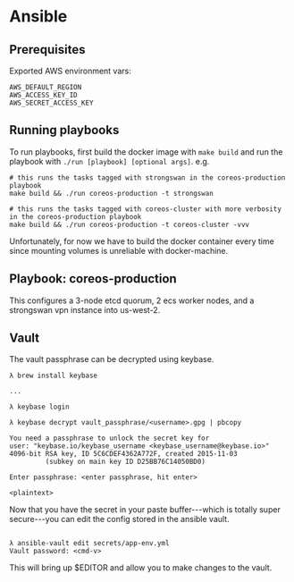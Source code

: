 Ansible
=======

Prerequisites
-------------

Exported AWS environment vars:
```
AWS_DEFAULT_REGION
AWS_ACCESS_KEY_ID
AWS_SECRET_ACCESS_KEY
```

Running playbooks
-----------------

To run playbooks, first build the docker image with `make build` and run the playbook with `./run [playbook] [optional args]`. e.g.

```
# this runs the tasks tagged with strongswan in the coreos-production playbook
make build && ./run coreos-production -t strongswan

# this runs the tasks tagged with coreos-cluster with more verbosity in the coreos-production playbook
make build && ./run coreos-production -t coreos-cluster -vvv
```

Unfortunately, for now we have to build the docker container every time since mounting volumes is unreliable with docker-machine.

Playbook: coreos-production
---------------------------

This configures a 3-node etcd quorum, 2 ecs worker nodes, and a strongswan vpn instance into us-west-2.

Vault
-----

The vault passphrase can be decrypted using keybase.

```
λ brew install keybase

...

λ keybase login

λ keybase decrypt vault_passphrase/<username>.gpg | pbcopy

You need a passphrase to unlock the secret key for
user: "keybase.io/keybase_username <keybase_username@keybase.io>"
4096-bit RSA key, ID 5C6CDEF4362A772F, created 2015-11-03
         (subkey on main key ID D25BB76C14050BD0)

Enter passphrase: <enter passphrase, hit enter>

<plaintext>

```

Now that you have the secret in your paste buffer---which is totally super
secure---you can edit the config stored in the ansible vault.

```

λ ansible-vault edit secrets/app-env.yml
Vault password: <cmd-v>

```

This will bring up $EDITOR and allow you to make changes to the vault.
